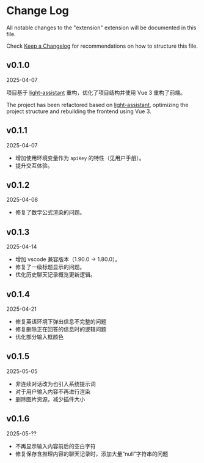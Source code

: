 # Change Log

All notable changes to the "extension" extension will be documented in this file.

Check [Keep a Changelog](http://keepachangelog.com/) for recommendations on how to structure this file.

## v0.1.0

2025-04-07

项目基于 [light-assistant](https://github.com/HiMeditator/light-assistant) 重构，优化了项目结构并使用 Vue 3 重构了前端。

The project has been refactored based on [light-assistant](https://github.com/HiMeditator/light-assistant), optimizing the project structure and rebuilding the frontend using Vue 3.

## v0.1.1

2025-04-07

- 增加使用环境变量作为 `apiKey` 的特性（见用户手册）。
- 提升交互体验。

## v0.1.2

2025-04-08

- 修复了数学公式渲染的问题。

## v0.1.3

2025-04-14

- 增加 vscode 兼容版本（1.90.0 -> 1.80.0）。
- 修复了一级标题显示的问题。
- 优化历史聊天记录概览更新逻辑。

## v0.1.4

2025-04-21

- 修复英语环境下弹出信息不完整的问题
- 修复删除正在回答的信息时的逻辑问题
- 优化部分输入框颜色

## v0.1.5

2025-05-05

- 非连续对话改为也引入系统提示词
- 对于用户输入内容不再进行渲染
- 删除图片资源，减少插件大小

## v0.1.6

2025-05-??

- 不再显示输入内容前后的空白字符
- 修复保存含推理内容的聊天记录时，添加大量“null”字符串的问题